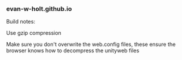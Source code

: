 ### evan-w-holt.github.io

Build notes:

Use gzip compression

Make sure you don't overwrite the web.config files, these ensure the browser knows how to decompress the unityweb files

